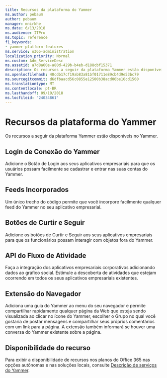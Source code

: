 ```yaml
---
title: Recursos da plataforma do Yammer
ms.author: pebaum
author: pebaum
manager: mnirkhe
ms.date: 6/13/2018
ms.audience: ITPro
ms.topic: reference
f1_keywords:
- yammer-platform-features
ms.service: o365-administration
localization_priority: Normal
ms.custom: Adm_ServiceDesc
ms.assetid: a7d8a60e-a80d-429b-b4eb-d188cbf15371
description: Os recursos a seguir da plataforma Yammer estão disponíveis no Yammer.
ms.openlocfilehash: 48cdb17cf19ab83a81bf01711e89cb4d9e53bc79
ms.sourcegitcommit: d6dfbaacd56c0855e12500b38acd06be16cd1560
ms.translationtype: MT
ms.contentlocale: pt-BR
ms.lasthandoff: 09/19/2018
ms.locfileid: "24034861"
---
```

# <a name="yammer-platform-features"></a>Recursos da plataforma do Yammer

Os recursos a seguir da plataforma Yammer estão disponíveis no Yammer.
  
## <a name="yammer-connect-login"></a>Login de Conexão do Yammer
<a name="bkmk_YammerConnectLogin"> </a>

Adicione o Botão de Login aos seus aplicativos empresariais para que os usuários possam facilmente se cadastrar e entrar nas suas contas do Yammer.
  
## <a name="embeddable-feeds"></a>Feeds Incorporados
<a name="bkmk_EmbeddableFeeds"> </a>

Um único trecho do código permite que você incorpore facilmente qualquer feed do Yammer no seu aplicativo empresarial.
  
## <a name="like-and-follow-buttons"></a>Botões de Curtir e Seguir
<a name="bkmk_LikeAndFollowButtons"> </a>

Adicione os botões de Curtir e Seguir aos seus aplicativos empresariais para que os funcionários possam interagir com objetos fora do Yammer.
  
## <a name="activity-stream-api"></a>API do Fluxo de Atividade
<a name="bkmk_ActivityStreamAPI"> </a>

Faça a integração dos aplicativos empresariais corporativos adicionando dados ao gráfico social. Estimule a descoberta de atividades que estejam ocorrendo em todos os seus aplicativos empresariais existentes.
  
## <a name="browser-extension"></a>Extensão do Navegador
<a name="bkmk_BrowserExtension"> </a>

Adiciona uma guia do Yammer ao menu do seu navegador e permite compartilhar rapidamente qualquer página da Web que esteja sendo visualizada ao clicar no ícone do Yammer, escolher o Grupo no qual você gostaria de postar mensagens e compartilhar seus próprios comentários com um link para a página. A extensão também informará se houver uma conversa do Yammer existente sobre a página. 
  
## <a name="feature-availability"></a>Disponibilidade do recurso
<a name="bkmk_BrowserExtension"> </a>

Para exibir a disponibilidade de recursos nos planos do Office 365 nas opções autônomas e nas soluções locais, consulte [Descrição de serviços do Yammer](yammer-service-description.md).
  

